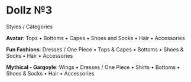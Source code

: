 #  Dollz №3



Styles / Categories


**Avatar**:
Tops   •  Bottoms  •  Capes  •  Shoes and Socks  •  Hair  •
Accessories

**Fun Fashions**:
Dresses / One Piece   •
Tops & Capes •
Bottoms •
Shoes & Socks •
Hair •
Accessories


**Mythical - Gargoyle**:
Wings •
Dresses / One Piece •
Shirts •
Bottoms •
Shoes & Socks •
Hair  •
Accessories















